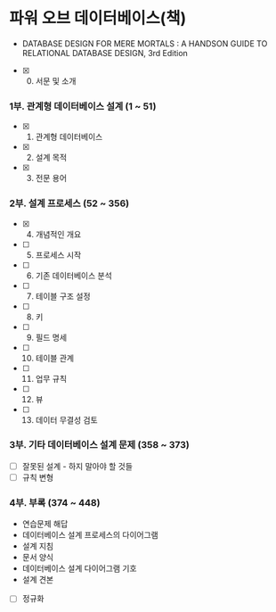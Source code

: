# 파워 오브 데이터베이스(책)

- DATABASE DESIGN FOR MERE MORTALS : A HANDSON GUIDE TO RELATIONAL DATABASE DESIGN, 3rd Edition

- [x] 0. 서문 및 소개

### 1부. 관계형 데이터베이스 설계 (1 ~ 51)

- [x] 1. 관계형 데이터베이스
- [x] 2. 설계 목적
- [x] 3. 전문 용어

### 2부. 설계 프로세스 (52 ~ 356)

- [x] 4. 개념적인 개요
- [ ] 5. 프로세스 시작
- [ ] 6. 기존 데이터베이스 분석
- [ ] 7. 테이블 구조 설정
- [ ] 8. 키
- [ ] 9. 필드 명세
- [ ] 10. 테이블 관계
- [ ] 11. 업무 규칙
- [ ] 12. 뷰
- [ ] 13. 데이터 무결성 검토

### 3부. 기타 데이터베이스 설계 문제 (358 ~ 373)

- [ ] 잘못된 설계 - 하지 말아야 할 것들
- [ ] 규칙 변형

### 4부. 부록 (374 ~ 448)

- 연습문제 해답
- 데이터베이스 설계 프로세스의 다이어그램
- 설계 지침
- 문서 양식
- 데이터베이스 설계 다이어그램 기호
- 설계 견본
- [ ] 정규화

